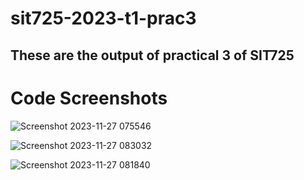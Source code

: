 # sit725-2023-t1-prac3

## These are the output of practical 3 of SIT725

# Code Screenshots

![Screenshot 2023-11-27 075546](https://github.com/Geetanjali2/sit725-2023-t1-prac3/assets/64185887/dad5f1e6-e844-4558-aee0-7cb4dc083d2c)

![Screenshot 2023-11-27 083032](https://github.com/Geetanjali2/sit725-2023-t1-prac3/assets/64185887/ea115f86-9d66-418c-9b78-d0b886ee6739)

![Screenshot 2023-11-27 081840](https://github.com/Geetanjali2/sit725-2023-t1-prac3/assets/64185887/7912264e-801b-4673-9260-8490aff795c8)
